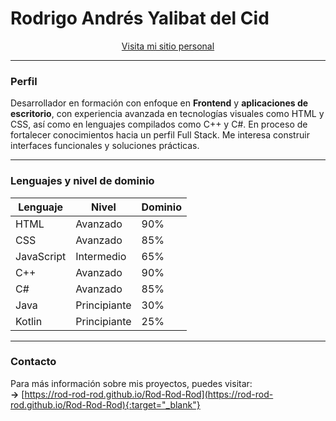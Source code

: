 # Rodrigo Andrés Yalibat del Cid

<p align="center">
  <a href="https://rod-rod-rod.github.io/Rod-Rod-Rod" target="_blank">
    Visita mi sitio personal
  </a>
</p>

---

### Perfil

Desarrollador en formación con enfoque en **Frontend** y **aplicaciones de escritorio**, con experiencia avanzada en tecnologías visuales como HTML y CSS, así como en lenguajes compilados como C++ y C#. En proceso de fortalecer conocimientos hacia un perfil Full Stack. Me interesa construir interfaces funcionales y soluciones prácticas.

---

### Lenguajes y nivel de dominio

| Lenguaje      | Nivel         | Dominio       |
|---------------|---------------|----------------|
| HTML          | Avanzado      | 90%            |
| CSS           | Avanzado      | 85%            |
| JavaScript    | Intermedio    | 65%            |
| C++           | Avanzado      | 90%            |
| C#            | Avanzado      | 85%            |
| Java          | Principiante  | 30%            |
| Kotlin        | Principiante  | 25%            |

---

### Contacto

Para más información sobre mis proyectos, puedes visitar:  
**→** [https://rod-rod-rod.github.io/Rod-Rod-Rod](https://rod-rod-rod.github.io/Rod-Rod-Rod){:target="_blank"}
